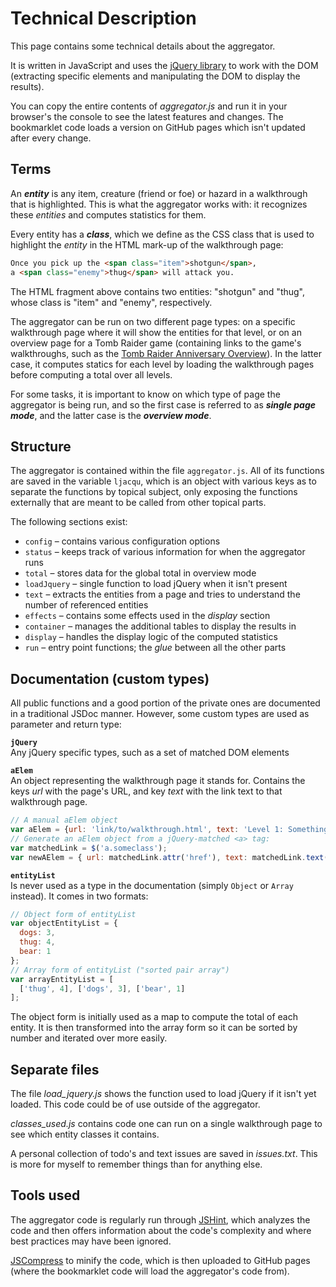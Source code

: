 Technical Description
=====================
This page contains some technical details about the aggregator.

It is written in JavaScript and uses the [jQuery library](http://jquery.com/)
to work with the DOM (extracting specific elements and manipulating the DOM
to display the results).

You can copy the entire contents of _aggregator.js_ and run it in your 
browser's the console to see the latest features and changes. The bookmarklet 
code loads a version on GitHub pages which isn't updated after every change.

Terms
-----
An **_entity_** is any item, creature (friend or foe) or hazard in a walkthrough
that is highlighted. This is what the aggregator works with: it recognizes these
_entities_ and computes statistics for them.

Every entity has a **_class_**, which we define as the CSS class that is used to
highlight the _entity_ in the HTML mark-up of the walkthrough page:

```html
Once you pick up the <span class="item">shotgun</span>, 
a <span class="enemy">thug</span> will attack you.
```

The HTML fragment above contains two entities: "shotgun" and "thug", whose class
is "item" and "enemy", respectively.

The aggregator can be run on two different page types: on a specific walkthrough
page where it will show the entities for that level, or on an overview page for
a Tomb Raider game (containing links to the game's walkthroughs, such as the
[Tomb Raider Anniversary Overview](http://tombraiders.net/stella/anniversary.html)).
In the latter case, it computes statics for each level by loading the 
walkthrough pages before computing a total over all levels.

For some tasks, it is important to know on which type of page the aggregator is
being run, and so the first case is referred to as  **_single page mode_**, and 
the latter case is the **_overview mode_**.

Structure
---------
The aggregator is contained within the file `aggregator.js`. All of its
functions are saved in the variable `ljacqu`, which is an object with various
keys as to separate the functions by topical subject, only exposing the
functions externally that are meant to be called from other topical parts.

The following sections exist:

- `config` – contains various configuration options
- `status` – keeps track of various information for when the aggregator runs
- `total` – stores data for the global total in overview mode
- `loadJquery` – single function to load jQuery when it isn't present
- `text` – extracts the entities from a page and tries to understand the
 number of referenced entities
- `effects` – contains some effects used in the _display_ section
- `container` – manages the additional tables to display the results in
- `display` – handles the display logic of the computed statistics
- `run` – entry point functions; the _glue_ between all the other parts


Documentation (custom types)
----------------------------
All public functions and a good portion of the private ones are
documented in a traditional JSDoc manner. However, some custom types are
used as parameter and return type:

**`jQuery`**
<br />Any jQuery specific types, such as a set of matched DOM elements

**`aElem`**
<br />An object representing the walkthrough page it stands for. 
Contains the keys _url_ with the page's URL, and key _text_ with the link text 
to that walkthrough page.

```javascript
// A manual aElem object
var aElem = {url: 'link/to/walkthrough.html', text: 'Level 1: Something'};
// Generate an aElem object from a jQuery-matched <a> tag:
var matchedLink = $('a.someclass');
var newAElem = { url: matchedLink.attr('href'), text: matchedLink.text() };
```
**`entityList`**
<br />Is never used as a type in the documentation (simply `Object` or `Array` 
instead). It comes in two formats:

```javascript
// Object form of entityList
var objectEntityList = {
  dogs: 3,
  thug: 4,
  bear: 1
};
// Array form of entityList ("sorted pair array")
var arrayEntityList = [
  ['thug', 4], ['dogs', 3], ['bear', 1]
];
```

The object form is initially used as a map to compute the total of each entity. 
It is then transformed into the array form so it can be sorted by number and
iterated over more easily.

Separate files
--------------
The file _load_jquery.js_ shows the function used to load jQuery if it isn't
yet loaded. This code could be of use outside of the aggregator.

_classes_used.js_ contains code one can run on a single walkthrough page to see
which entity classes it contains.

A personal collection of todo's and text issues are saved in _issues.txt_. This
is more for myself to remember things than for anything else.

Tools used
----------
The aggregator code is regularly run through [JSHint](http://jshint.com/), which
analyzes the code and then offers information about the code's complexity and
where best practices may have been ignored.

[JSCompress](http://jscompress.com/) to minify the code, which is then uploaded
to GitHub pages (where the bookmarklet code will load the aggregator's code 
from).
